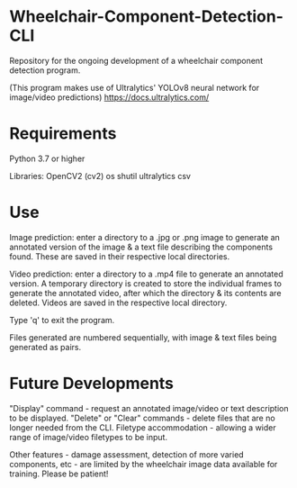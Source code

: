 # Wheelchair-Component-Detection-CLI
Repository for the ongoing development of a wheelchair component detection program.

(This program makes use of Ultralytics' YOLOv8 neural network for image/video predictions)
https://docs.ultralytics.com/

# Requirements
Python 3.7 or higher

Libraries:
OpenCV2 (cv2)
os
shutil
ultralytics
csv

# Use
Image prediction: enter a directory to a .jpg or .png image to generate an annotated version of the image & a text file describing the components found. These are saved in their respective local directories.

Video prediction: enter a directory to a .mp4 file to generate an annotated version. A temporary directory is created to store the individual frames to generate the annotated video, after which the directory & its contents are deleted. Videos are saved in the respective local directory.

Type 'q' to exit the program.

Files generated are numbered sequentially, with image & text files being generated as pairs.

# Future Developments
"Display" command - request an annotated image/video or text description to be displayed.
"Delete" or "Clear" commands - delete files that are no longer needed from the CLI.
Filetype accommodation - allowing a wider range of image/video filetypes to be input.

Other features - damage assessment, detection of more varied components, etc - are limited by the wheelchair image data available for training. Please be patient!

